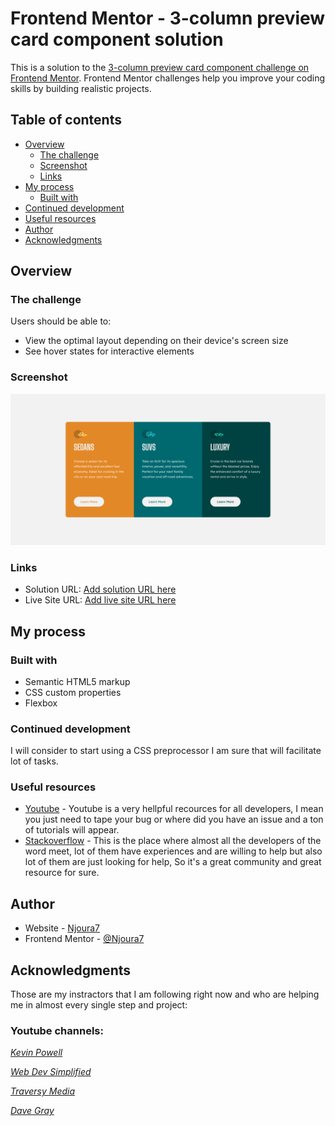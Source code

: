 # Frontend Mentor - 3-column preview card component solution

This is a solution to the [3-column preview card component challenge on Frontend Mentor](https://www.frontendmentor.io/challenges/3column-preview-card-component-pH92eAR2-). Frontend Mentor challenges help you improve your coding skills by building realistic projects.

## Table of contents

- [Overview](#overview)
  - [The challenge](#the-challenge)
  - [Screenshot](#screenshot)
  - [Links](#links)
- [My process](#my-process)
  - [Built with](#built-with)
 - [Continued development](#continued-development)
  - [Useful resources](#useful-resources)
- [Author](#author)
- [Acknowledgments](#acknowledgments)

## Overview

### The challenge

Users should be able to:

- View the optimal layout depending on their device's screen size
- See hover states for interactive elements

### Screenshot

![](./screenshot.jpg)

### Links

- Solution URL: [Add solution URL here](https://your-solution-url.com)
- Live Site URL: [Add live site URL here](https://your-live-site-url.com)

## My process

### Built with

- Semantic HTML5 markup
- CSS custom properties
- Flexbox
### Continued development

I will consider to start using a CSS preprocessor I am sure that will facilitate lot of tasks.

### Useful resources

- [Youtube](https://www.youtube.com) - Youtube is a very hellpful recources for all developers, I mean you just need to tape your bug or where did you have an issue and a ton of tutorials will appear.
-  [Stackoverflow](https://stackoverflow.com/) - This is the place where almost all the developers of the word meet, lot of them have experiences and are willing to help but also lot of them are just looking for help, So it's a great community and great resource for sure.
## Author

- Website - [Njoura7](https://github.com/Njoura7)
- Frontend Mentor - [@Njoura7](https://www.frontendmentor.io/profile/Njoura7)

## Acknowledgments
Those are my instractors that I am following right now and who are helping me in almost every single step and project:

### Youtube channels:
[*Kevin Powell*](https://www.youtube.com/kepowob)

[*Web Dev Simplified*](https://www.youtube.com/c/WebDevSimplified)

[*Traversy Media* ](https://www.youtube.com/c/TraversyMedia)

[*Dave Gray*](https://www.youtube.com/c/DaveGrayTeachesCode)
